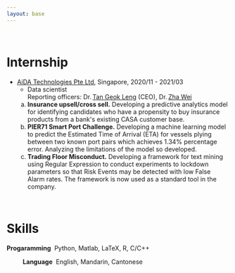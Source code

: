 ```yaml
---
layout: base
---
```


<br/>

# Internship


<ul>
<li> <a href="https://www.aidatech.io/">AiDA Technologies Pte Ltd</a>, Singapore, 2020/11 - 2021/03
   <ul>
    <li> Data scientist
      <br> Reporting officers: Dr.&thinsp;<a href="https://www.linkedin.com/in/gtan2/?originalSubdomain=sg">Tan Geok Leng</a> (CEO), 
    Dr.&thinsp;<a href="https://www.linkedin.com/in/zhawei/?originalSubdomain=sg">Zha Wei</a>
    </li> 
   </ul>
   
   <ol  type="a">
     <li> <b>Insurance upsell/cross sell.</b> Developing a predictive analytics model for identifying candidates who have a propensity to buy insurance products from a bank's existing CASA customer base.
      </li>
     <li> <b>PIER71 Smart Port Challenge.</b> Developing a machine learning model to predict the Estimated Time of Arrival (ETA) for vessels plying between two known port pairs which achieves 1.34% percentage error. Analyzing the limitations of the model so developed.
      </li>
     <li> <b>Trading Floor Misconduct.</b> Developing a framework for text mining using Regular Expression to conduct experiments to lockdown parameters so that Risk Events may be detected with low False Alarm rates. The framework is now used as a standard tool in the company.
      </li>
   </ol>
 </li>
  
</ul> 

<!-- * <a href="https://www.aidatech.io/">AiDA Technologies Pte Ltd</a>, Singapore, 2020/11 - 2021/03
  * Data scientist
    * Reporting officers: Dr.&thinsp;<a href="https://www.linkedin.com/in/gtan2/?originalSubdomain=sg">Tan Geok Leng</a> (CEO), 
    Dr.&thinsp;<a href="https://www.linkedin.com/in/zhawei/?originalSubdomain=sg">Zha Wei</a>
    1. *Insurance upsell/cross sell.* Developing a predictive analytics model for identifying candidates who have a propensity to buy insurance products from a bank's existing CASA customer base.
    1. *PIER71 Smart Port Challenge.* Developing a machine learning model to predict the Estimated Time of Arrival (ETA) for vessels plying between two known port pairs which achieves 1.34% percentage error. Analyzing the limitations of the model so developed.
    1. *Trading Floor Misconduct.* Developing a framework for text mining using Regular Expression to conduct experiments to lockdown parameters so that Risk Events may be detected with low False Alarm rates. The framework is now used as a standard tool in the company. -->


<br/>

# Skills
<!-- * **Computer**  Python, Matlab, LaTeX, R, C/C++
* **Language**   English, Mandarin, Cantonese  -->
**Progaramming**&nbsp;  Python, Matlab, LaTeX, R, C/C++

&nbsp;&nbsp;&nbsp;&nbsp;&nbsp;&nbsp;&nbsp;&nbsp;&thinsp;&thinsp;**Language**&nbsp;   English, Mandarin, Cantonese 





 
